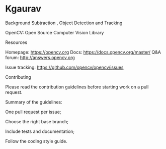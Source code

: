 # Kgaurav
Background Subtraction , Object Detection and Tracking

OpenCV: Open Source Computer Vision Library

Resources

Homepage: https://opencv.org
Docs: https://docs.opencv.org/master/
Q&A forum: http://answers.opencv.org

Issue tracking: https://github.com/opencv/opencv/issues

Contributing

Please read the contribution guidelines before starting work on a pull request.


Summary of the guidelines:

One pull request per issue;

Choose the right base branch;

Include tests and documentation;

Follow the coding style guide.
